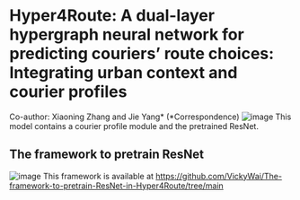 # Hyper4Route: A dual-layer hypergraph neural network for predicting couriers’ route choices: Integrating urban context and courier profiles
Co-author: Xiaoning Zhang and Jie Yang* (*Correspondence)
![image](https://github.com/user-attachments/assets/626f832e-c1b6-4129-a59c-01785fdfce5b)
This model contains a courier profile module and the pretrained ResNet.

## The framework to pretrain ResNet
![image](https://github.com/user-attachments/assets/22e56c49-e059-4fbf-993f-a5a71ada0cf7)
This framework is available at [https://github.com/VickyWai/The-framework-to-pretrain-ResNet-in-Hyper4Route/tree/main ](https://github.com/VickyWai/The-framework-to-pretrain-ResNet-in-Hyper4Route)
